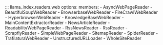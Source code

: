 ::: llama_index.readers.web
    options:
      members:
        - AsyncWebPageReader
        - BeautifulSoupWebReader
        - BrowserbaseWebReader
        - FireCrawlWebReader
        - HyperbrowserWebReader
        - KnowledgeBaseWebReader
        - MainContentExtractorReader
        - NewsArticleReader
        - ReadabilityWebPageReader
        - RssNewsReader
        - RssReader
        - ScrapflyReader
        - SimpleWebPageReader
        - SitemapReader
        - SpiderReader
        - TrafilaturaWebReader
        - UnstructuredURLLoader
        - WholeSiteReader
